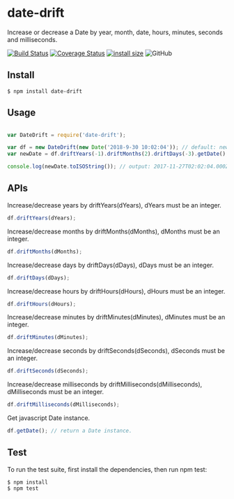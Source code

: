 # date-drift

Increase or decrease a Date by year, month, date, hours, minutes, seconds and milliseconds.

[![Build Status](https://www.travis-ci.org/yangfan44777/date-drift.svg?branch=master)](https://www.travis-ci.org/yangfan44777/date-drift)
[![Coverage Status](https://coveralls.io/repos/github/yangfan44777/date-drift/badge.svg?branch=master)](https://coveralls.io/github/yangfan44777/date-drift?branch=master)
[![install size](https://packagephobia.now.sh/badge?p=date-drift@1.0.2)](https://packagephobia.now.sh/result?p=date-drift@1.0.2)
![GitHub](https://img.shields.io/github/license/mashape/apistatus.svg)

## Install

    $ npm install date-drift

## Usage

```javascript

var DateDrift = require('date-drift');

var df = new DateDrift(new Date('2018-9-30 10:02:04')); // default: new Date();
var newDate = df.driftYears(-1).driftMonths(2).driftDays(-3).getDate();

console.log(newDate.toISOString()); // output: 2017-11-27T02:02:04.000Z
```

## APIs

Increase/decrease years by driftYears(dYears), dYears must be an integer.

```javascript
df.driftYears(dYears);
```

Increase/decrease months by driftMonths(dMonths), dMonths must be an integer.

```javascript
df.driftMonths(dMonths);
```

Increase/decrease days by driftDays(dDays), dDays must be an integer.

```javascript
df.driftDays(dDays);
```

Increase/decrease hours by driftHours(dHours), dHours must be an integer.

```javascript
df.driftHours(dHours);
```

Increase/decrease minutes by driftMinutes(dMinutes), dMinutes must be an integer.

```javascript
df.driftMinutes(dMinutes);
```

Increase/decrease seconds by driftSeconds(dSeconds), dSeconds must be an integer.

```javascript
df.driftSeconds(dSeconds);
```

Increase/decrease milliseconds by driftMilliseconds(dMilliseconds), dMilliseconds must be an integer.

```javascript
df.driftMilliseconds(dMilliseconds);
```

Get javascript Date instance.

```javascript
df.getDate(); // return a Date instance.
```

## Test
To run the test suite, first install the dependencies, then run npm test:
    
    $ npm install
    $ npm test
